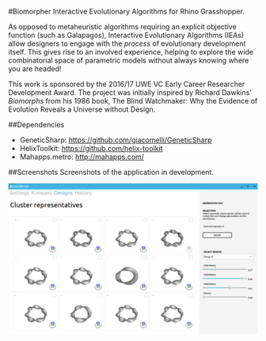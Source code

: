 #Biomorpher
Interactive Evolutionary Algorithms for Rhino Grasshopper.

As opposed to metaheuristic algorithms requiring an explicit objective function (such as Galapagos), Interactive Evolutionary Algorithms (IEAs) allow designers to engage with the _process_ of evolutionary development itself. This gives rise to an involved experience, helping to explore the wide combinatorial space of parametric models without always knowing where you are headed!

This work is sponsored by the 2016/17 UWE VC Early Career Researcher Development Award. The project was initially inspired by Richard Dawkins' _Biomorphs_ from his 1986 book, The Blind Watchmaker: Why the Evidence of Evolution Reveals a Universe without Design.

##Dependencies
* GeneticSharp:  https://github.com/giacomelli/GeneticSharp
* HelixToolkit:  https://github.com/helix-toolkit
* Mahapps.metro: http://mahapps.com/

##Screenshots
Screenshots of the application in development.

![Screenshot](biomorpher.png?raw=true "Screenshot")
